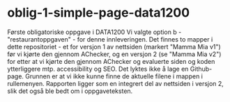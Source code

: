 # oblig-1-simple-page-data1200
Første obligatoriske oppgave i DATA1200
Vi valgte option b - "restaurantoppgaven" - for denne innleveringen. Det finnes to mapper i dette repositoriet - et for versjon 1 av nettsiden (markert "Mamma Mia v1") før vi kjørte den gjennom AChecker, og en versjon 2 (se "Mamma Mia v2") for etter at vi kjørte den gjennom AChecker og evaluerte siden og koden ytterliggere mtp. accessibility og SEO.
Det lyktes ikke å lage en Github-page. Grunnen er at vi ikke kunne finne de aktuelle filene i mappen i rullemenyen.
Rapporten ligger som en integrert del av nettsiden i versjon 2, slik det også ble bedt om i oppgaveteksten.
